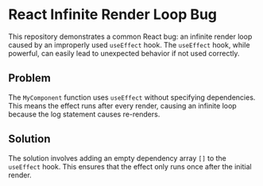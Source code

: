 # React Infinite Render Loop Bug
This repository demonstrates a common React bug: an infinite render loop caused by an improperly used `useEffect` hook.  The `useEffect` hook, while powerful, can easily lead to unexpected behavior if not used correctly.

## Problem
The `MyComponent` function uses `useEffect` without specifying dependencies.  This means the effect runs after every render, causing an infinite loop because the log statement causes re-renders. 

## Solution
The solution involves adding an empty dependency array `[]` to the `useEffect` hook. This ensures that the effect only runs once after the initial render.
